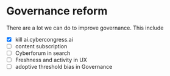 # Governance reform

There are a lot we can do to improve governance. This include 

- [x] kill ai.cybercongress.ai
- [ ] content subscription
- [ ] Cyberforum in search
- [ ] Freshness and activity in UX
- [ ] adoptive threshold bias in Governance